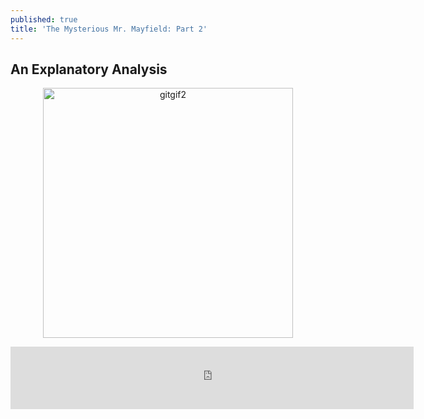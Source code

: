 ```yaml
---
published: true
title: 'The Mysterious Mr. Mayfield: Part 2'
---
```

## An Explanatory Analysis


<p align="center">
  <img src="https://raw.githubusercontent.com/ClayGirdner/Baker/master/Gifs/2018w6_sack_wide.gif" alt="gitgif2" height="400">
</p>

<iframe width="645" height="100" frameborder="0" scrolling="no" src="https://onedrive.live.com/embed?resid=4CBFF3B0FFFCBBC6%21533&authkey=%21ACFcPc5rxQqBSDA&em=2&wdAllowInteractivity=False&Item='Display'!A1%3AJ3&wdHideGridlines=True&wdInConfigurator=True"></iframe>